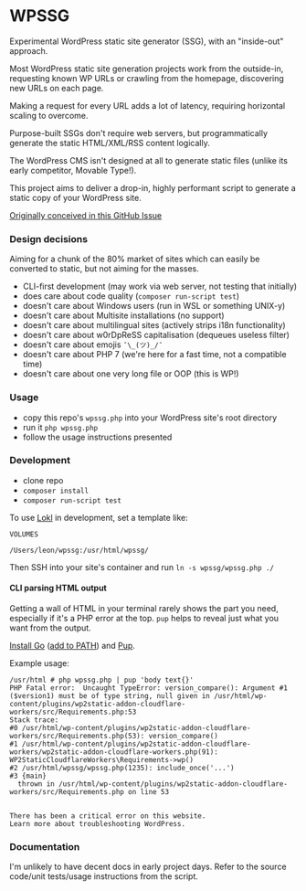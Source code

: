 # WPSSG

Experimental WordPress static site generator (SSG), with an "inside-out" approach.

Most WordPress static site generation projects work from the outside-in, requesting known WP URLs or crawling from the homepage, discovering new URLs on each page.

Making a request for every URL adds a lot of latency, requiring horizontal scaling to overcome.

Purpose-built SSGs don't require web servers, but programmatically generate the static HTML/XML/RSS content logically.

The WordPress CMS isn't designed at all to generate static files (unlike its early competitor, Movable Type!).

This project aims to deliver a drop-in, highly performant script to generate a static copy of your WordPress site.

[Originally conceived in this GitHub Issue](https://github.com/leonstafford/wp2static/issues/799)

### Design decisions

Aiming for a chunk of the 80% market of sites which can easily be converted to static, but not aiming for the masses.

 - CLI-first development (may work via web server, not testing that initially)
 - does care about code quality (`composer run-script test`)
 - doesn't care about Windows users (run in WSL or something UNIX-y)
 - doesn't care about Multisite installations (no support)
 - doesn't care about multilingual sites (actively strips i18n functionality)
 - doesn't care about w0rDpReSS capitalisation (dequeues useless filter)
 - doesn't care about emojis `¯\_(ツ)_/¯`
 - doesn't care about PHP 7 (we're here for a fast time, not a compatible time)
 - doesn't care about one very long file or OOP (this is WP!) 

### Usage

 - copy this repo's `wpssg.php` into your WordPress site's root directory
 - run it `php wpssg.php`
 - follow the usage instructions presented

### Development

 - clone repo
 - `composer install`
 - `composer run-script test`

To use [Lokl](https://lokl.dev) in development, set a template like:

```
VOLUMES

/Users/leon/wpssg:/usr/html/wpssg/
```

Then SSH into your site's container and run `ln -s wpssg/wpssg.php ./`

#### CLI parsing HTML output

Getting a wall of HTML in your terminal rarely shows the part you need, especially if it's a PHP error at the top. `pup` helps to reveal just what you want from the output.

[Install Go](https://stackoverflow.com/a/62106997/1668057) ([add to PATH](https://superuser.com/a/1659138/162919)) and [Pup](https://github.com/ericchiang/pup/releases/tag/v0.4.0).

Example usage:

```
/usr/html # php wpssg.php | pup 'body text{}'
PHP Fatal error:  Uncaught TypeError: version_compare(): Argument #1 ($version1) must be of type string, null given in /usr/html/wp-content/plugins/wp2static-addon-cloudflare-workers/src/Requirements.php:53
Stack trace:
#0 /usr/html/wp-content/plugins/wp2static-addon-cloudflare-workers/src/Requirements.php(53): version_compare()
#1 /usr/html/wp-content/plugins/wp2static-addon-cloudflare-workers/wp2static-addon-cloudflare-workers.php(91): WP2StaticCloudflareWorkers\Requirements->wp()
#2 /usr/html/wpssg/wpssg.php(1235): include_once('...')
#3 {main}
  thrown in /usr/html/wp-content/plugins/wp2static-addon-cloudflare-workers/src/Requirements.php on line 53


There has been a critical error on this website.
Learn more about troubleshooting WordPress.
```




### Documentation

I'm unlikely to have decent docs in early project days. Refer to the source code/unit tests/usage instructions from the script.
